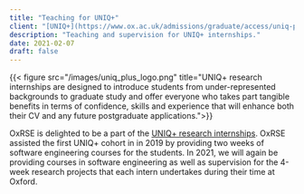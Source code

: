 ```yaml
---
title: "Teaching for UNIQ+"
client: "[UNIQ+](https://www.ox.ac.uk/admissions/graduate/access/uniq-plus)"
description: "Teaching and supervision for UNIQ+ internships."
date: 2021-02-07
draft: false
---
```


{{< figure src="/images/uniq_plus_logo.png" title="UNIQ+ research internships  are designed to introduce students from under-represented backgrounds to graduate study and offer everyone who takes part tangible benefits in terms of confidence, skills and experience that will enhance both their CV and any future postgraduate applications.">}}


OxRSE is delighted to be a part of the
[UNIQ+ research internships](https://www.ox.ac.uk/admissions/graduate/access/uniq-plus 
). OxRSE assisted the first UNIQ+ cohort in in 2019 by providing 
two weeks of software engineering courses for the students. In 2021, we will again be 
providing courses in software engineering as well as supervision for the 4-week 
research projects that each intern undertakes during their time at Oxford.
